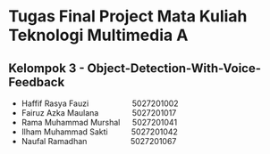 # Tugas Final Project Mata Kuliah Teknologi Multimedia A

## Kelompok 3 - Object-Detection-With-Voice-Feedback
- Haffif Rasya Fauzi &emsp;&emsp;&emsp;&emsp;&emsp; 5027201002
- Fairuz Azka Maulana &emsp;&emsp;&emsp;&emsp;5027201017
- Rama Muhammad Murshal &emsp; 5027201041
- Ilham Muhammad Sakti&emsp;&emsp;&emsp;5027201042
- Naufal Ramadhan &emsp;&emsp;&emsp;&emsp;&emsp; 5027201067
